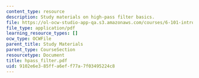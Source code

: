 ```yaml
---
content_type: resource
description: Study materials on high-pass filter basics.
file: https://ol-ocw-studio-app-qa.s3.amazonaws.com/courses/6-101-introductory-analog-electronics-laboratory-spring-2007/9102e6e385ffa6eff77a7f03495224c8_hpass_filter.pdf
file_type: application/pdf
learning_resource_types: []
ocw_type: OCWFile
parent_title: Study Materials
parent_type: CourseSection
resourcetype: Document
title: hpass_filter.pdf
uid: 9102e6e3-85ff-a6ef-f77a-7f03495224c8
---
```


